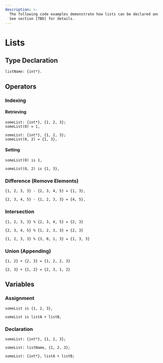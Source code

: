 ```yaml
---
description: >-
  The following code examples demonstrate how lists can be declared and used.
  See section [TBD] for details.
---
```


# Lists

## Type Declaration

```
listName: {int*}.
```

## Operators

### Indexing

#### Retrieving

```
someList: {int*}, {1, 2, 3};
someList(0) = 1,
```

```
someList: {int*}, {1, 2, 3};
someList(0, 2) = {1, 3},
```

#### Setting

```
someList(0) is 1,
```

```
someList(0, 2) is {1, 3},
```

### Difference (Remove Elements)

```
{1, 2, 3, 3} - {2, 3, 4, 5} = {1, 3},
```

```
{2, 3, 4, 5} - {1, 2, 3, 3} = {4, 5},
```

### Intersection

```
{1, 2, 3, 3} % {2, 3, 4, 5} = {2, 3}
```

```
{2, 3, 4, 5} % {1, 2, 3, 3} = {2, 3}
```

```
{1, 2, 3, 3} % {3, 0, 1, 3} = {1, 3, 3}
```

### Union (Appending)

```
{1, 2} + {2, 3} = {1, 2, 2, 3}
```

```
{2, 3} + {1, 2} = {2, 3, 1, 2}
```

## Variables

### Assignment

```
someList is {1, 2, 3},
```

```
someList is listA + listB,
```

### Declaration

```
someList: {int*}, {1, 2, 3};
```

```
someList: listName, {1, 2, 3};
```

```
someList: {int*}, listA + listB;
```
